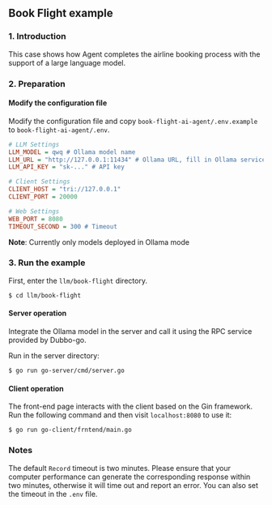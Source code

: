 ## Book Flight example

### 1. Introduction

This case shows how Agent completes the airline booking process with the support of a large language model.

### 2. Preparation

#### Modify the configuration file

Modify the configuration file and copy `book-flight-ai-agent/.env.example` to `book-flight-ai-agent/.env`.

```ini
# LLM Settings
LLM_MODEL = qwq # Ollama model name
LLM_URL = "http://127.0.0.1:11434" # Ollama URL, fill in Ollama service address
LLM_API_KEY = "sk-..." # API key

# Client Settings
CLIENT_HOST = "tri://127.0.0.1"
CLIENT_PORT = 20000

# Web Settings
WEB_PORT = 8080
TIMEOUT_SECOND = 300 # Timeout
```

**Note**: Currently only models deployed in Ollama mode

### 3. Run the example

First, enter the `llm/book-flight` directory.

```shell
$ cd llm/book-flight
```

#### Server operation

Integrate the Ollama model in the server and call it using the RPC service provided by Dubbo-go.

Run in the server directory:

```shell
$ go run go-server/cmd/server.go
```

#### Client operation

The front-end page interacts with the client based on the Gin framework. Run the following command and then visit ```localhost:8080``` to use it:

```shell
$ go run go-client/frntend/main.go
```

### **Notes**

The default `Record` timeout is two minutes. Please ensure that your computer performance can generate the corresponding response within two minutes, otherwise it will time out and report an error. You can also set the timeout in the ```.env``` file.